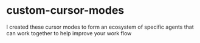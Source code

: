 # custom-cursor-modes
I created these cursor modes to form an ecosystem of specific agents that can work together to help improve your work flow
